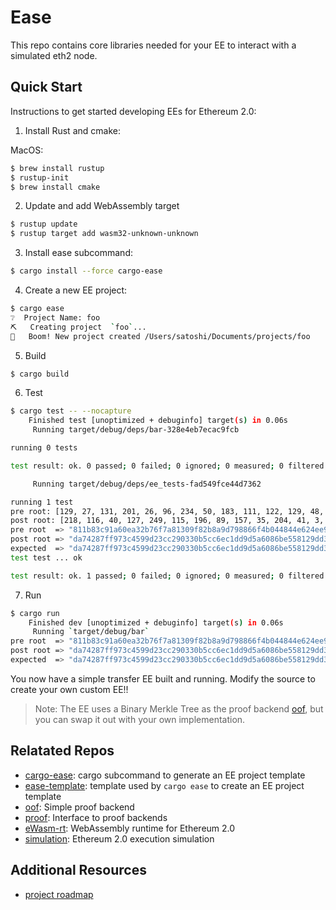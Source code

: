 # Ease
This repo contains core libraries needed for your EE to interact with a simulated eth2 node.

## Quick Start

Instructions to get started developing EEs for Ethereum 2.0:

1. Install Rust and cmake:

MacOS:
```bash
$ brew install rustup
$ rustup-init
$ brew install cmake
```

2. Update and add WebAssembly target
```bash
$ rustup update
$ rustup target add wasm32-unknown-unknown
```

3. Install ease subcommand:
```bash
$ cargo install --force cargo-ease
```

4. Create a new EE project:
```bash
$ cargo ease
❔  Project Name: foo
⛏   Creating project  `foo`...
🦄   Boom! New project created /Users/satoshi/Documents/projects/foo   
```

5. Build 
```bash
$ cargo build
```

6. Test
```bash
$ cargo test -- --nocapture
    Finished test [unoptimized + debuginfo] target(s) in 0.06s
     Running target/debug/deps/bar-328e4eb7ecac9fcb

running 0 tests

test result: ok. 0 passed; 0 failed; 0 ignored; 0 measured; 0 filtered out

     Running target/debug/deps/ee_tests-fad549fce44d7362

running 1 test
pre root: [129, 27, 131, 201, 26, 96, 234, 50, 183, 111, 122, 129, 48, 159, 130, 184, 169, 215, 152, 134, 111, 75, 4, 72, 68, 230, 36, 238, 155, 143, 103, 11]
post root: [218, 116, 40, 127, 249, 115, 196, 89, 157, 35, 204, 41, 3, 48, 181, 204, 110, 193, 221, 157, 90, 96, 134, 190, 85, 129, 41, 221, 60, 230, 32, 68]
pre root  => "811b83c91a60ea32b76f7a81309f82b8a9d798866f4b044844e624ee9b8f670b"
post root => "da74287ff973c4599d23cc290330b5cc6ec1dd9d5a6086be558129dd3ce62044"
expected  => "da74287ff973c4599d23cc290330b5cc6ec1dd9d5a6086be558129dd3ce62044"
test test ... ok

test result: ok. 1 passed; 0 failed; 0 ignored; 0 measured; 0 filtered out
```

7. Run
```bash
$ cargo run
    Finished dev [unoptimized + debuginfo] target(s) in 0.06s
     Running `target/debug/bar`
pre root  => "811b83c91a60ea32b76f7a81309f82b8a9d798866f4b044844e624ee9b8f670b"
post root => "da74287ff973c4599d23cc290330b5cc6ec1dd9d5a6086be558129dd3ce62044"
expected  => "da74287ff973c4599d23cc290330b5cc6ec1dd9d5a6086be558129dd3ce62044"
```

You now have a simple transfer EE built and running.  Modify the source to create your own custom EE!!

> Note: The EE uses a Binary Merkle Tree as the proof backend [oof](https://github.com/quilt/oof), but you can swap it out with your own implementation.

## Relatated Repos
- [cargo-ease](https://github.com/quilt/cargo-ease): cargo subcommand to generate an EE project template
- [ease-template](https://github.com/quilt/ease-template): template used by `cargo ease` to create an EE project template
- [oof](https://github.com/quilt/oof): Simple proof backend
- [proof](https://github.com/lightclient/proof): Interface to proof backends
- [eWasm-rt](https://github.com/quilt/ewasm-rt): WebAssembly runtime for Ethereum 2.0
- [simulation](https://github.com/quilt/simulation): Ethereum 2.0 execution simulation


## Additional Resources
- [project roadmap](docs/roadmap.md)



